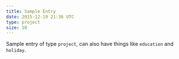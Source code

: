 ```yaml
---
title: Sample Entry
date: 2015-12-19 21:36 UTC
type: project
size: 10
---
```

Sample entry of type `project`, can also have things like `education` and `holiday`.

